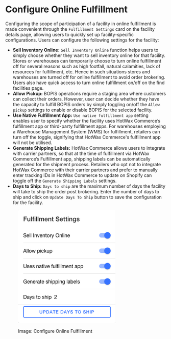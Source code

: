 # Configure Online Fulfillment

Configuring the scope of participation of a facility in online fulfillment is made convenient through the `Fulfillment Settings` card on the facility details page, allowing users to quickly set up facility-specific configurations. Users can configure the following settings for the facility:

* **Sell Inventory Online:** `Sell Inventory Online` function helps users to simply choose whether they want to sell inventory online for that facility. Stores or warehouses can temporarily choose to turn online fulfillment off for several reasons such as high footfall, natural calamities, lack of resources for fulfillment, etc. Hence in such situations stores and warehouses are turned off for online fulfillment to avoid order brokering. Users also have quick access to turn online fulfillment on/off on the find facilities page.
*  **Allow Pickup:** BOPIS operations require a staging area where customers can collect their orders. However, user can decide whether they have the capacity to fulfill BOPIS orders by simply toggling on/off the `Allow pickup` settings to enable or disable BOPIS for the selected facility.
*   **Use Native Fulfillment App:** `Use native fulfillment app` setting enables user to specify whether the facility uses HotWax Commerce’s fulfillment app or third-party fulfillment apps. For warehouses employing a Warehouse Management System (WMS) for fulfillment, retailers can turn off the toggle, signifying that HotWax Commerce's fulfillment app will not be utilised.
*  **Generate Shipping Labels:** HotWax Commerce allows users to integrate with carrier partners, so that at the time of fulfillment via HotWax Commerce’s Fulfillment app, shipping labels can be automatically generated for the shipment process. Retailers who opt not to integrate HotWax Commerce with their carrier partners and prefer to manually enter tracking IDs in HotWax Commerce to update on Shopify can toggle off the `Generate Shipping Labels` settings.
*   **Days to Ship:** `Days to ship` are the maximum number of days the facility will take to ship the order post brokering. Enter the number of days to ship and click on `Update Days To Ship` button to save the configuration for the facility.

<figure><img src="../.gitbook/assets/Fulfillment Settings.png" alt=""><figcaption><p>Image: Configure Online Fulfillment</p></figcaption></figure>
